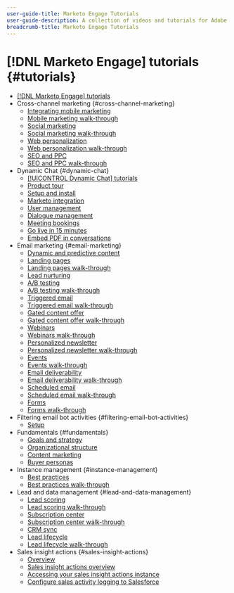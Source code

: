 ```yaml
---
user-guide-title: Marketo Engage Tutorials
user-guide-description: A collection of videos and tutorials for Adobe Marketo Engage.
breadcrumb-title: Marketo Engage Tutorials
---
```


# [!DNL Marketo Engage] tutorials {#tutorials}

+ [[!DNL Marketo Engage] tutorials](overview.md)
+ Cross-channel marketing {#cross-channel-marketing}
  + [Integrating mobile marketing](cross-channel-marketing/mobile-marketing-learn.md)
  + [Mobile marketing walk-through](cross-channel-marketing/mobile-marketing-watch.md)
  + [Social marketing](cross-channel-marketing/social-marketing-learn.md)
  + [Social marketing walk-through](cross-channel-marketing/social-marketing-watch.md)
  + [Web personalization](cross-channel-marketing/web-personalization-learn.md)
  + [Web personalization walk-through](cross-channel-marketing/web-personalization-watch.md)
  + [SEO and PPC](cross-channel-marketing/seo-and-ppc-learn.md)
  + [SEO and PPC walk-through](cross-channel-marketing/seo-and-ppc-watch.md)
+ Dynamic Chat {#dynamic-chat}
  + [[!UICONTROL Dynamic Chat] tutorials](dynamic-chat/dynamic-chat-overview.md)
  + [Product tour](dynamic-chat/product-tour.md)
  + [Setup and install](dynamic-chat/setup.md)
  + [Marketo integration](dynamic-chat/marketo-integration.md)
  + [User management](dynamic-chat/user-management.md)
  + [Dialogue management](dynamic-chat/dialogue-management.md)
  + [Meeting bookings](dynamic-chat/meeting-booking.md)
  + [Go live in 15 minutes](dynamic-chat/go-live-in-15-minutes.md)
  + [Embed PDF in conversations](dynamic-chat/document-cloud-integration.md)
+ Email marketing {#email-marketing}
  + [Dynamic and predictive content](email-marketing/dynamic-and-predictive-content-learn.md)
  + [Landing pages ](email-marketing/landing-pages-learn.md)
  + [Landing pages walk-through](email-marketing/landing-pages-watch.md)
  + [Lead nurturing](email-marketing/lead-nuturing-learn.md)
  + [A/B testing](email-marketing/ab-testing-learn.md)
  + [A/B testing walk-through](email-marketing/ab-testing-watch.md)
  + [Triggered email](email-marketing/triggered-email-learn.md)
  + [Triggered email walk-through](email-marketing/triggered-email-watch.md)
  + [Gated content offer](email-marketing/gated-content-offer-learn.md)
  + [Gated content offer walk-through](email-marketing/gated-content-offer-watch.md)
  + [Webinars](email-marketing/webinar-learn.md)
  + [Webinars walk-through](email-marketing/webinar-watch.md)
  + [Personalized newsletter](email-marketing/personalized-newsletter-learn.md)
  + [Personalized newsletter walk-through](email-marketing/personalized-newsletter-watch.md)
  + [Events](email-marketing/events-learn.md)
  + [Events walk-through](email-marketing/events-watch.md)
  + [Email deliverability](email-marketing/email-deliverability-learn.md)
  + [Email deliverability walk-through](email-marketing/email-deliverability-watch.md)
  + [Scheduled email](email-marketing/scheduled-email-learn.md)
  + [Scheduled email walk-through](email-marketing/scheduled-email-watch.md)
  + [Forms](email-marketing/forms-learn.md)
  + [Forms walk-through](email-marketing/forms-watch.md)
+ Filtering email bot activities {#filtering-email-bot-activities}
  + [Setup](filtering-email-bot-activities/setup.md) 
+ Fundamentals {#fundamentals}
  + [Goals and strategy](fundamentals/goals-and-strategy-learn.md)
  + [Organizational structure](fundamentals/organizational-structure-learn.md)
  + [Content marketing](fundamentals/content-marketing-learn.md)
  + [Buyer personas](fundamentals/buyer-personas-learn.md)
+ Instance management {#instance-management}
  + [Best practices](instance-management/best-practice-learn.md)   
  + [Best practices walk-through](instance-management/best-practice-watch.md)
+ Lead and data management {#lead-and-data-management}
  + [Lead scoring](lead-and-data-management/lead-scoring-learn.md) 
  + [Lead scoring walk-through](lead-and-data-management/lead-scoring-watch.md)
  + [Subscription center](lead-and-data-management/subscription-center-learn.md) 
  + [Subscription center walk-through](lead-and-data-management/subscription-center-watch.md) 
  + [CRM sync](lead-and-data-management/crm-sync-learn.md)
  + [Lead lifecycle](lead-and-data-management/lead-lifecycle-learn.md) 
  + [Lead lifecycle walk-through](lead-and-data-management/lead-lifecycle-watch.md)
+ Sales insight actions {#sales-insight-actions}
  + [Overview](sales-insight-actions/overview.md)
  + [Sales insight actions overview](sales-insight-actions/sales-insight-actions-overview.md)
  + [Accessing your sales insight actions instance](sales-insight-actions/accessing-your-sales-insight-actions-instance.md)
  + [Configure sales activity logging to Salesforce](sales-insight-actions/configure-sales-activity-logging-to-salesforce.md)
